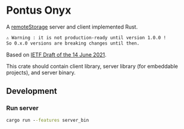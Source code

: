 # Pontus Onyx

A [remoteStorage](https://remotestorage.io/) server and client implemented Rust.

```txt
⚠ Warning : it is not production-ready until version 1.0.0 !
So 0.x.0 versions are breaking changes until then.
```

Based on [IETF Draft of the 14 June 2021](https://datatracker.ietf.org/doc/html/draft-dejong-remotestorage-17).

This crate should contain client library, server library (for embeddable projects), and server binary.

## Development

### Run server

```cmd
cargo run --features server_bin
```
